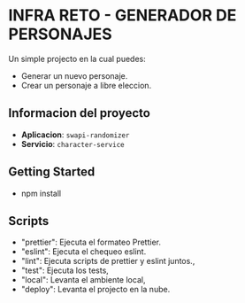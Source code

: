 # INFRA RETO - GENERADOR DE PERSONAJES

Un simple projecto en la cual puedes:

- Generar un nuevo personaje.
- Crear un personaje a libre eleccion.

## Informacion del proyecto

- **Aplicacion**: `swapi-randomizer`
- **Servicio**: `character-service`

## Getting Started

- npm install

## Scripts

- "prettier": Ejecuta el formateo Prettier.
- "eslint": Ejecuta el chequeo eslint.
- "lint": Ejecuta scripts de prettier y eslint juntos.,
- "test": Ejecuta los tests,
- "local": Levanta el ambiente local,
- "deploy": Levanta el projecto en la nube.
